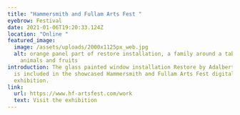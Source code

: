```yaml
---
title: "Hammersmith and Fullam Arts Fest "
eyebrow: Festival
date: 2021-01-06T19:20:33.124Z
location: "Online "
featured_image:
  image: /assets/uploads/2000x1125px_web.jpg
  alt: orange panel part of restore installation, a family around a table with
    animals and fruits
introduction: The glass painted window installation Restore by Adalberto Lonardi
  is included in the showcased Hammersmith and Fullam Arts Fest digital
  exhibition.
link:
  url: https://www.hf-artsfest.com/work
  text: Visit the exhibition
---
```

